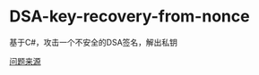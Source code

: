 # DSA-key-recovery-from-nonce
基于C#，攻击一个不安全的DSA签名，解出私钥

[问题来源](http://cryptopals.com/sets/6/challenges/43)

